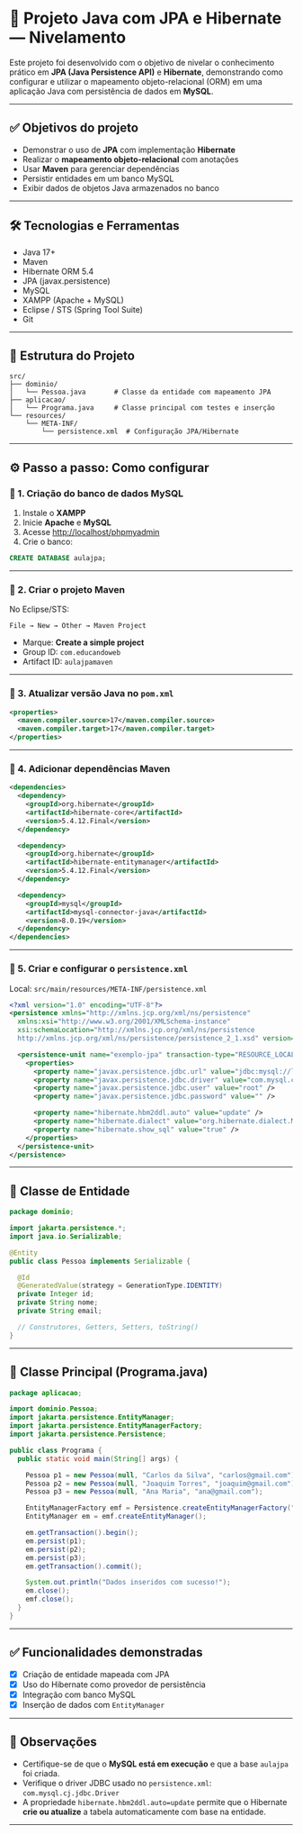 
# 💾 Projeto Java com JPA e Hibernate — Nivelamento

Este projeto foi desenvolvido com o objetivo de nivelar o conhecimento prático em **JPA (Java Persistence API)** e **Hibernate**, demonstrando como configurar e utilizar o mapeamento objeto-relacional (ORM) em uma aplicação Java com persistência de dados em **MySQL**.

---

## ✅ Objetivos do projeto

- Demonstrar o uso de **JPA** com implementação **Hibernate**
- Realizar o **mapeamento objeto-relacional** com anotações
- Usar **Maven** para gerenciar dependências
- Persistir entidades em um banco MySQL
- Exibir dados de objetos Java armazenados no banco

---

## 🛠️ Tecnologias e Ferramentas

- Java 17+
- Maven
- Hibernate ORM 5.4
- JPA (javax.persistence)
- MySQL
- XAMPP (Apache + MySQL)
- Eclipse / STS (Spring Tool Suite)
- Git

---

## 🧱 Estrutura do Projeto

```
src/
├── dominio/
│   └── Pessoa.java       # Classe da entidade com mapeamento JPA
├── aplicacao/
│   └── Programa.java     # Classe principal com testes e inserção
└── resources/
    └── META-INF/
        └── persistence.xml  # Configuração JPA/Hibernate
```

---

## ⚙️ Passo a passo: Como configurar

### 🔹 1. Criação do banco de dados MySQL

1. Instale o **XAMPP**
2. Inicie **Apache** e **MySQL**
3. Acesse [http://localhost/phpmyadmin](http://localhost/phpmyadmin)
4. Crie o banco:

```sql
CREATE DATABASE aulajpa;
```

---

### 🔹 2. Criar o projeto Maven

No Eclipse/STS:

```
File → New → Other → Maven Project
```

- Marque: **Create a simple project**
- Group ID: `com.educandoweb`
- Artifact ID: `aulajpamaven`

---

### 🔹 3. Atualizar versão Java no `pom.xml`

```xml
<properties>
  <maven.compiler.source>17</maven.compiler.source>
  <maven.compiler.target>17</maven.compiler.target>
</properties>
```

---

### 🔹 4. Adicionar dependências Maven

```xml
<dependencies>
  <dependency>
    <groupId>org.hibernate</groupId>
    <artifactId>hibernate-core</artifactId>
    <version>5.4.12.Final</version>
  </dependency>

  <dependency>
    <groupId>org.hibernate</groupId>
    <artifactId>hibernate-entitymanager</artifactId>
    <version>5.4.12.Final</version>
  </dependency>

  <dependency>
    <groupId>mysql</groupId>
    <artifactId>mysql-connector-java</artifactId>
    <version>8.0.19</version>
  </dependency>
</dependencies>
```

---

### 🔹 5. Criar e configurar o `persistence.xml`

Local: `src/main/resources/META-INF/persistence.xml`

```xml
<?xml version="1.0" encoding="UTF-8"?>
<persistence xmlns="http://xmlns.jcp.org/xml/ns/persistence"
  xmlns:xsi="http://www.w3.org/2001/XMLSchema-instance"
  xsi:schemaLocation="http://xmlns.jcp.org/xml/ns/persistence
  http://xmlns.jcp.org/xml/ns/persistence/persistence_2_1.xsd" version="2.1">

  <persistence-unit name="exemplo-jpa" transaction-type="RESOURCE_LOCAL">
    <properties>
      <property name="javax.persistence.jdbc.url" value="jdbc:mysql://localhost:3306/aulajpa?useSSL=false&amp;serverTimezone=UTC" />
      <property name="javax.persistence.jdbc.driver" value="com.mysql.cj.jdbc.Driver" />
      <property name="javax.persistence.jdbc.user" value="root" />
      <property name="javax.persistence.jdbc.password" value="" />

      <property name="hibernate.hbm2ddl.auto" value="update" />
      <property name="hibernate.dialect" value="org.hibernate.dialect.MySQL8Dialect" />
      <property name="hibernate.show_sql" value="true" />
    </properties>
  </persistence-unit>
</persistence>
```

---

## 🧩 Classe de Entidade

```java
package dominio;

import jakarta.persistence.*;
import java.io.Serializable;

@Entity
public class Pessoa implements Serializable {

  @Id
  @GeneratedValue(strategy = GenerationType.IDENTITY)
  private Integer id;
  private String nome;
  private String email;

  // Construtores, Getters, Setters, toString()
}
```

---

## 🚀 Classe Principal (Programa.java)

```java
package aplicacao;

import dominio.Pessoa;
import jakarta.persistence.EntityManager;
import jakarta.persistence.EntityManagerFactory;
import jakarta.persistence.Persistence;

public class Programa {
  public static void main(String[] args) {

    Pessoa p1 = new Pessoa(null, "Carlos da Silva", "carlos@gmail.com");
    Pessoa p2 = new Pessoa(null, "Joaquim Torres", "joaquim@gmail.com");
    Pessoa p3 = new Pessoa(null, "Ana Maria", "ana@gmail.com");

    EntityManagerFactory emf = Persistence.createEntityManagerFactory("exemplo-jpa");
    EntityManager em = emf.createEntityManager();

    em.getTransaction().begin();
    em.persist(p1);
    em.persist(p2);
    em.persist(p3);
    em.getTransaction().commit();

    System.out.println("Dados inseridos com sucesso!");
    em.close();
    emf.close();
  }
}
```

---

## ✅ Funcionalidades demonstradas

- [x] Criação de entidade mapeada com JPA
- [x] Uso do Hibernate como provedor de persistência
- [x] Integração com banco MySQL
- [x] Inserção de dados com `EntityManager`

---

## 📌 Observações

- Certifique-se de que o **MySQL está em execução** e que a base `aulajpa` foi criada.
- Verifique o driver JDBC usado no `persistence.xml`: `com.mysql.cj.jdbc.Driver`
- A propriedade `hibernate.hbm2ddl.auto=update` permite que o Hibernate **crie ou atualize** a tabela automaticamente com base na entidade.

---

